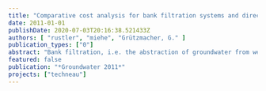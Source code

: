 ```yaml
---
title: "Comparative cost analysis for bank filtration systems and direct surface water use under different boundary conditions"
date: 2011-01-01
publishDate: 2020-07-03T20:16:38.521433Z
authors: [ "rustler", "miehe", "Grützmacher, G." ]
publication_types: ["0"]
abstract: "Bank filtration, i.e. the abstraction of groundwater from wells along a river or lake, thus inducing infiltration has a long history as (pre-) treatment step for drinking water production in Europe. The goal of this study is to assess whether groundwater waterworks using BF have a cost advantage compared to SWTPs if both, water abstraction and treatment processes are considered."
featured: false
publication: "*Groundwater 2011*"
projects: ["techneau"]
---
```


